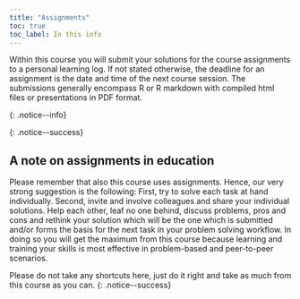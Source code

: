 ```yaml
---
title: "Assignments"
toc: true
toc_label: In this info
---
```




Within this course you will submit your solutions for the course assignments to a personal learning log. If not stated otherwise, the deadline for an assignment is the date and time of the next course session. The submissions generally encompass R or R markdown with compiled html files or presentations in PDF format.

{: .notice--info}

{: .notice--success}



## A note on assignments in education
Please remember that also this course uses assignments. Hence, our very strong suggestion is the following: First, try to solve each task at hand individually. Second, invite and involve colleagues and share your individual solutions. Help each other, leaf no one behind, discuss problems, pros and cons and rethink your solution which will be the one which is submitted and/or forms the basis for the next task in your problem solving workflow. In doing so you will get the maximum from this course because learning and training your skills is most effective in problem-based and peer-to-peer scenarios.


Please do not take any shortcuts here, just do it right and take as much from this course as you can.
{: .notice--success}



